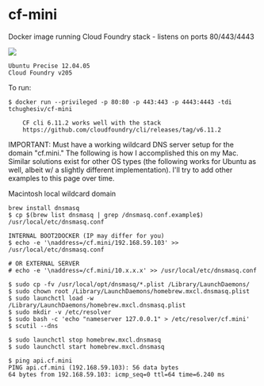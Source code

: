 # cf-mini
Docker image running Cloud Foundry stack - listens on ports 80/443/4443

[![](https://badge.imagelayers.io/tchughesiv/cf-mini.svg)](https://imagelayers.io/?images=tchughesiv/cf-mini:latest 'Get your own badge on imagelayers.io')

    Ubuntu Precise 12.04.05
    Cloud Foundry v205

To run:
```shell
$ docker run --privileged -p 80:80 -p 443:443 -p 4443:4443 -tdi tchughesiv/cf-mini
```

		CF cli 6.11.2 works well with the stack
		https://github.com/cloudfoundry/cli/releases/tag/v6.11.2

IMPORTANT:
	Must have a working wildcard DNS server setup for the domain "cf.mini."  The following is how I accomplished this on my Mac.  Similar solutions exist for other OS types (the following works for Ubuntu as well, albeit w/ a slightly different implementation). I'll try to add other examples to this page over time.

Macintosh local wildcard domain
```shell
brew install dnsmasq
$ cp $(brew list dnsmasq | grep /dnsmasq.conf.example$) /usr/local/etc/dnsmasq.conf

INTERNAL BOOT2DOCKER (IP may differ for you)
$ echo -e '\naddress=/cf.mini/192.168.59.103' >> /usr/local/etc/dnsmasq.conf

# OR EXTERNAL SERVER
# echo -e '\naddress=/cf.mini/10.x.x.x' >> /usr/local/etc/dnsmasq.conf

$ sudo cp -fv /usr/local/opt/dnsmasq/*.plist /Library/LaunchDaemons/
$ sudo chown root /Library/LaunchDaemons/homebrew.mxcl.dnsmasq.plist
$ sudo launchctl load -w /Library/LaunchDaemons/homebrew.mxcl.dnsmasq.plist
$ sudo mkdir -v /etc/resolver
$ sudo bash -c 'echo "nameserver 127.0.0.1" > /etc/resolver/cf.mini'
$ scutil --dns

$ sudo launchctl stop homebrew.mxcl.dnsmasq
$ sudo launchctl start homebrew.mxcl.dnsmasq

$ ping api.cf.mini
PING api.cf.mini (192.168.59.103): 56 data bytes
64 bytes from 192.168.59.103: icmp_seq=0 ttl=64 time=6.240 ms
```
